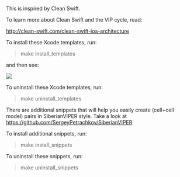 This is inspired by Clean Swift.

To learn more about Clean Swift and the VIP cycle, read:

http://clean-swift.com/clean-swift-ios-architecture


To install these Xcode templates, run:

> make install_templates


and then see:


![](https://68.media.tumblr.com/b91e612292d0b36d785a88d13a1639b8/tumblr_ow86hyN3S91wyutyko1_540.png)

To uninstall these Xcode templates, run:

> make uninstall_templates


There are additional snippets that will help you easily create (cell+cell model) pairs in SiberianVIPER style.
Take a look at https://github.com/SergeyPetrachkov/SiberianVIPER 

To install additional snippets, run:

> make install_snippets

To uninstall these snippets, run:

> make uninstall_snippets

